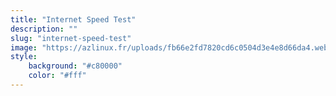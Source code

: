 ```yaml
---
title: "Internet Speed Test"
description: ""
slug: "internet-speed-test"
image: "https://azlinux.fr/uploads/fb66e2fd7820cd6c0504d3e4e8d66da4.webp"
style:
    background: "#c80000"
    color: "#fff"
---
```

